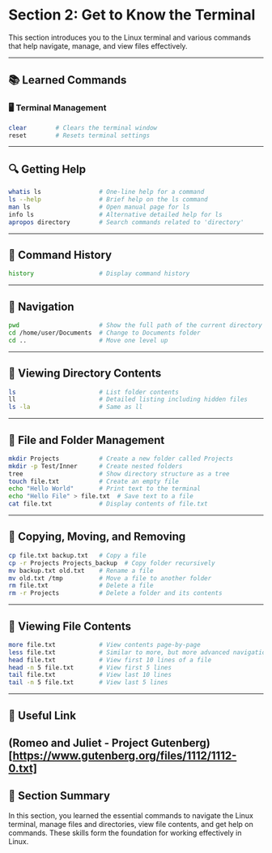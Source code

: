 # Section 2: Get to Know the Terminal

This section introduces you to the Linux terminal and various commands that help navigate, manage, and view files effectively.

---

## 📚 Learned Commands

### 🖥️ Terminal Management
```bash
clear        # Clears the terminal window
reset        # Resets terminal settings
```

---

## 🔍 Getting Help
```bash
whatis ls                # One-line help for a command
ls --help                # Brief help on the ls command
man ls                   # Open manual page for ls
info ls                  # Alternative detailed help for ls
apropos directory        # Search commands related to 'directory'
```

---
## 📜 Command History
```bash
history                  # Display command history
```
---

## 📂 Navigation
```bash
pwd                      # Show the full path of the current directory
cd /home/user/Documents  # Change to Documents folder
cd ..                    # Move one level up
```
---
## 📄 Viewing Directory Contents
```bash
ls                       # List folder contents
ll                       # Detailed listing including hidden files
ls -la                   # Same as ll
```
---
## 📁 File and Folder Management
```bash
mkdir Projects           # Create a new folder called Projects
mkdir -p Test/Inner      # Create nested folders
tree                     # Show directory structure as a tree
touch file.txt           # Create an empty file
echo "Hello World"       # Print text to the terminal
echo "Hello File" > file.txt  # Save text to a file
cat file.txt             # Display contents of file.txt
```
---

## 📑 Copying, Moving, and Removing
```bash
cp file.txt backup.txt   # Copy a file
cp -r Projects Projects_backup  # Copy folder recursively
mv backup.txt old.txt    # Rename a file
mv old.txt /tmp          # Move a file to another folder
rm file.txt              # Delete a file
rm -r Projects           # Delete a folder and its contents
```
---
## 📖 Viewing File Contents
```bash
more file.txt            # View contents page-by-page
less file.txt            # Similar to more, but more advanced navigation
head file.txt            # View first 10 lines of a file
head -n 5 file.txt       # View first 5 lines
tail file.txt            # View last 10 lines
tail -n 5 file.txt       # View last 5 lines
```
---

## 🔗 Useful Link
(Romeo and Juliet - Project Gutenberg)[https://www.gutenberg.org/files/1112/1112-0.txt]
---

## 📝 Section Summary
In this section, you learned the essential commands to navigate the Linux terminal, manage files and directories, view file contents, and get help on commands. These skills form the foundation for working effectively in Linux.
